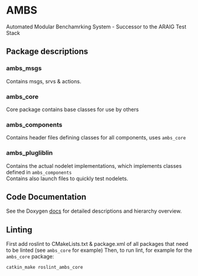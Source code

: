 # AMBS
Automated Modular Benchamrking System - Successor to the ARAIG Test Stack

## Package descriptions

### ambs_msgs

Contains msgs, srvs & actions.
### ambs_core

Core package contains base classes for use by others

### ambs_components

Contains header files defining classes for all components, uses `ambs_core`

### ambs_plugliblin

Contains the actual nodelet implementations, which implements classes defined in `ambs_components`   
Contains also launch files to quickly test nodelets.   

## Code Documentation

See the Doxygen [docs](https://ipa-kut.github.io/ambs/html/index.html) for detailed descriptions and hierarchy overview.
## Linting

First add roslint to CMakeLists.txt & package.xml of all packages that need to be linted (see `ambs_core` for example)
Then, to run lint, for example for the `ambs_core` package:

`catkin_make roslint_ambs_core`

